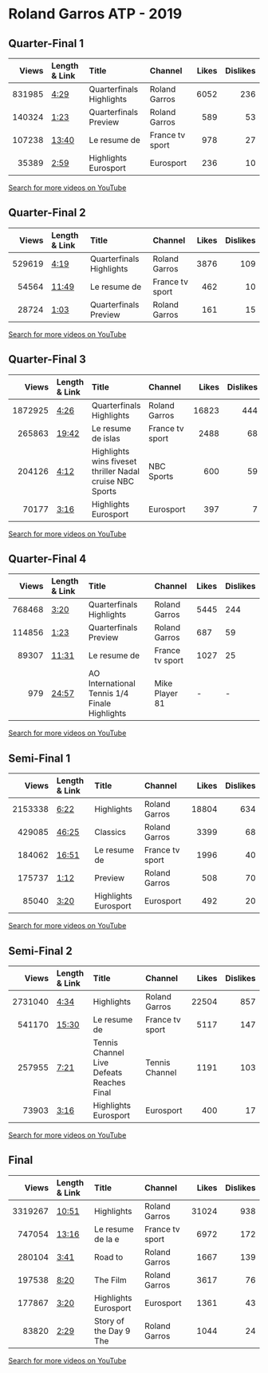 
# Roland Garros ATP - 2019
    
## Quarter-Final 1
|   Views | Length & Link                                        | Title                     | Channel         |   Likes |   Dislikes |
|--------:|:-----------------------------------------------------|:--------------------------|:----------------|--------:|-----------:|
|  831985 | [4:29](https://www.youtube.com/watch?v=_1apTrL4Mto)  | Quarterfinals Highlights  | Roland Garros   |    6052 |        236 |
|  140324 | [1:23](https://www.youtube.com/watch?v=-Vtm_CDg7aA)  | Quarterfinals Preview     | Roland Garros   |     589 |         53 |
|  107238 | [13:40](https://www.youtube.com/watch?v=OTqVt4SUcx4) | Le resume de              | France tv sport |     978 |         27 |
|   35389 | [2:59](https://www.youtube.com/watch?v=DHLzUPbfgZE)  | Highlights      Eurosport | Eurosport       |     236 |         10 |

[Search for more videos on YouTube](https://www.youtube.com/results?search_query=%22roland+garros%22+%22Djokovic%22+%22Zverev%22+%222019%22+%22highlights%22)     

## Quarter-Final 2
|   Views | Length & Link                                        | Title                    | Channel         |   Likes |   Dislikes |
|--------:|:-----------------------------------------------------|:-------------------------|:----------------|--------:|-----------:|
|  529619 | [4:19](https://www.youtube.com/watch?v=r6F8-8mRCYk)  | Quarterfinals Highlights | Roland Garros   |    3876 |        109 |
|   54564 | [11:49](https://www.youtube.com/watch?v=CTOzocE9kOM) | Le resume de             | France tv sport |     462 |         10 |
|   28724 | [1:03](https://www.youtube.com/watch?v=NztGS6nkoz0)  | Quarterfinals Preview    | Roland Garros   |     161 |         15 |

[Search for more videos on YouTube](https://www.youtube.com/results?search_query=%22roland+garros%22+%22Thiem%22+%22Khachanov%22+%222019%22+%22highlights%22)     

## Quarter-Final 3
|   Views | Length & Link                                        | Title                                                       | Channel         |   Likes |   Dislikes |
|--------:|:-----------------------------------------------------|:------------------------------------------------------------|:----------------|--------:|-----------:|
| 1872925 | [4:26](https://www.youtube.com/watch?v=S5bBXm99n8g)  | Quarterfinals Highlights                                    | Roland Garros   |   16823 |        444 |
|  265863 | [19:42](https://www.youtube.com/watch?v=WcIDbuvsU8s) | Le resume de    islas                                       | France tv sport |    2488 |         68 |
|  204126 | [4:12](https://www.youtube.com/watch?v=8IMtCP-98ik)  | Highlights  wins fiveset thriller  Nadal cruise  NBC Sports | NBC Sports      |     600 |         59 |
|   70177 | [3:16](https://www.youtube.com/watch?v=gXQjIt4M6VU)  | Highlights      Eurosport                                   | Eurosport       |     397 |          7 |

[Search for more videos on YouTube](https://www.youtube.com/results?search_query=%22roland+garros%22+%22Federer%22+%22Wawrinka%22+%222019%22+%22highlights%22)     

## Quarter-Final 4
|   Views | Length & Link                                        | Title                                                 | Channel         | Likes   | Dislikes   |
|--------:|:-----------------------------------------------------|:------------------------------------------------------|:----------------|:--------|:-----------|
|  768468 | [3:20](https://www.youtube.com/watch?v=CKOKyicrNYM)  | Quarterfinals Highlights                              | Roland Garros   | 5445    | 244        |
|  114856 | [1:23](https://www.youtube.com/watch?v=CpN0jnMMSks)  | Quarterfinals Preview                                 | Roland Garros   | 687     | 59         |
|   89307 | [11:31](https://www.youtube.com/watch?v=BDce9Usl6Tk) | Le resume de                                          | France tv sport | 1027    | 25         |
|     979 | [24:57](https://www.youtube.com/watch?v=lN3V8YlvBUU) | AO International Tennis        1/4 Finale  Highlights | Mike Player 81  | -       | -          |

[Search for more videos on YouTube](https://www.youtube.com/results?search_query=%22roland+garros%22+%22Nadal%22+%22Nishikori%22+%222019%22+%22highlights%22)     

## Semi-Final 1
|   Views | Length & Link                                        | Title                     | Channel         |   Likes |   Dislikes |
|--------:|:-----------------------------------------------------|:--------------------------|:----------------|--------:|-----------:|
| 2153338 | [6:22](https://www.youtube.com/watch?v=EnPIQdtNbx8)  | Highlights                | Roland Garros   |   18804 |        634 |
|  429085 | [46:25](https://www.youtube.com/watch?v=ywmjmAkWAvQ) | Classics                  | Roland Garros   |    3399 |         68 |
|  184062 | [16:51](https://www.youtube.com/watch?v=Ztneuc0nPRk) | Le resume de              | France tv sport |    1996 |         40 |
|  175737 | [1:12](https://www.youtube.com/watch?v=MYuRXM2zCKU)  | Preview                   | Roland Garros   |     508 |         70 |
|   85040 | [3:20](https://www.youtube.com/watch?v=eGR-VfFcwdY)  | Highlights      Eurosport | Eurosport       |     492 |         20 |

[Search for more videos on YouTube](https://www.youtube.com/results?search_query=%22roland+garros%22+%22Thiem%22+%22Djokovic%22+%222019%22+%22highlights%22)     

## Semi-Final 2
|   Views | Length & Link                                        | Title                                           | Channel         |   Likes |   Dislikes |
|--------:|:-----------------------------------------------------|:------------------------------------------------|:----------------|--------:|-----------:|
| 2731040 | [4:34](https://www.youtube.com/watch?v=RXwpInXtRT8)  | Highlights                                      | Roland Garros   |   22504 |        857 |
|  541170 | [15:30](https://www.youtube.com/watch?v=JtEHZXBnxQA) | Le resume de                                    | France tv sport |    5117 |        147 |
|  257955 | [7:21](https://www.youtube.com/watch?v=FZUh5oxfhfE)  | Tennis Channel Live   Defeats   Reaches   Final | Tennis Channel  |    1191 |        103 |
|   73903 | [3:16](https://www.youtube.com/watch?v=zNh435YcFo8)  | Highlights      Eurosport                       | Eurosport       |     400 |         17 |

[Search for more videos on YouTube](https://www.youtube.com/results?search_query=%22roland+garros%22+%22Nadal%22+%22Federer%22+%222019%22+%22highlights%22)     

## Final
|   Views | Length & Link                                        | Title                     | Channel         |   Likes |   Dislikes |
|--------:|:-----------------------------------------------------|:--------------------------|:----------------|--------:|-----------:|
| 3319267 | [10:51](https://www.youtube.com/watch?v=bjjJnuPReVY) | Highlights                | Roland Garros   |   31024 |        938 |
|  747054 | [13:16](https://www.youtube.com/watch?v=cHJ2jToKdLo) | Le resume de la e         | France tv sport |    6972 |        172 |
|  280104 | [3:41](https://www.youtube.com/watch?v=xnOzw7LRNVo)  | Road to                   | Roland Garros   |    1667 |        139 |
|  197538 | [8:20](https://www.youtube.com/watch?v=xNwlAuAZRxA)  | The Film                  | Roland Garros   |    3617 |         76 |
|  177867 | [3:20](https://www.youtube.com/watch?v=Iwx3M-zLECw)  | Highlights      Eurosport | Eurosport       |    1361 |         43 |
|   83820 | [2:29](https://www.youtube.com/watch?v=mYy_Fyw2qHU)  | Story of the Day 9  The   | Roland Garros   |    1044 |         24 |

[Search for more videos on YouTube](https://www.youtube.com/results?search_query=%22roland+garros%22+%22Nadal%22+%22Thiem%22+%222019%22+%22highlights%22)     
